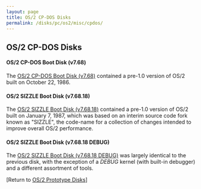 ```yaml
---
layout: page
title: OS/2 CP-DOS Disks
permalink: /disks/pc/os2/misc/cpdos/
---
```


OS/2 CP-DOS Disks
---

#### OS/2 CP-DOS Boot Disk (v7.68)

The [OS/2 CP-DOS Boot Disk (v7.68)](/disks/pc/os2/misc/cpdos/86295/) contained a pre-1.0 version of OS/2 built on
October 22, 1986.

#### OS/2 SIZZLE Boot Disk (v7.68.18)

The [OS/2 SIZZLE Boot Disk (v7.68.18)](/disks/pc/os2/misc/cpdos/87007/) contained a pre-1.0 version of OS/2
built on January 7, 1987, which was based on an interim source code fork known as "SIZZLE", the code-name for a
collection of changes intended to improve overall OS/2 performance.

#### OS/2 SIZZLE Boot Disk (v7.68.18 DEBUG)

The [OS/2 SIZZLE Boot Disk (v7.68.18 DEBUG)](/disks/pc/os2/misc/cpdos/87007/debug/) was largely identical to the
previous disk, with the exception of a *DEBUG* kernel (with built-in debugger) and a different assortment of tools. 

[Return to [OS/2 Prototype Disks](/disks/pc/os2/misc/)]
